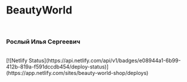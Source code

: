 <h1>BeautyWorld</h1>
<br/>
<h3>Рослый Илья Сергеевич</h3>
<br/>
[![Netlify Status](https://api.netlify.com/api/v1/badges/e08944a1-6b99-412b-819a-f591dccdb454/deploy-status)](https://app.netlify.com/sites/beauty-world-shop/deploys)



